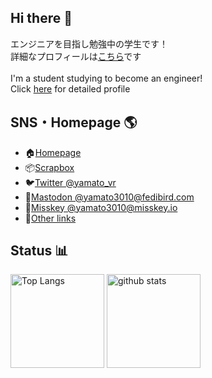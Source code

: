 ## Hi there 👋
エンジニアを目指し勉強中の学生です！<br>
詳細なプロフィールは[こちら](https://scrapbox.io/yamato3010/yamato3010)です<br>
<br>
I'm a student studying to become an engineer!<br>
Click [here](https://scrapbox.io/yamato3010/yamato3010) for detailed profile

## SNS・Homepage 🌎
- 🏠[Homepage](https://yamatoblog.hateblo.jp/)
- 📦[Scrapbox](https://scrapbox.io/yamato3010/%E5%A4%A7%E5%92%8C%E3%83%8E%E6%B1%82%E8%81%9E%E5%8F%B2box)
- 🐦[Twitter @yamato_vr](https://twitter.com/yamato_vr)
- 🐘[Mastodon @yamato3010@fedibird.com](https://fedibird.com/@yamato3010)
- 💬[Misskey @yamato3010@misskey.io](https://misskey.io/@yamato3010)
- 🔗[Other links](https://bento.me/yamato)

## Status 📊
<p align="left"> 
  <img alt="Top Langs" height="150px" src="https://github-readme-stats.vercel.app/api/top-langs/?username=yamato3010&theme=synthwave&layout=compact" />
  <img alt="github stats" height="150px" src="https://github-readme-stats.vercel.app/api?username=yamato3010&theme=synthwave" />
</p>

<!--
**yamato3010/yamato3010** is a ✨ _special_ ✨ repository because its `README.md` (this file) appears on your GitHub profile.

Here are some ideas to get you started:

- 🔭 I’m currently working on ...
- 🌱 I’m currently learning ...
- 👯 I’m looking to collaborate on ...
- 🤔 I’m looking for help with ...
- 💬 Ask me about ...
- 📫 How to reach me: ...
- 😄 Pronouns: ...
- ⚡ Fun fact: ...
-->
